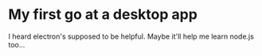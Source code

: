 # My first go at a desktop app

I heard electron's supposed to be helpful. Maybe it'll help me learn node.js too...